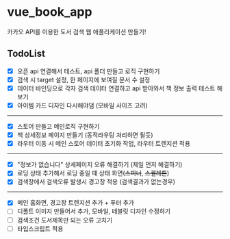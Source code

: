 # vue_book_app
카카오 API를 이용한 도서 검색 웹 애플리케이션 만들기!
<br />

## TodoList
- [x] 오픈 api 연결해서 테스트, api 폴더 만들고 로직 구현하기
- [x] 검색 시 target 설정, 한 페이지에 보여질 문서 수 설정
- [x] 데이터 바인딩으로 각자 검색 데이터 연결하고 api 받아와서 책 정보 출력 테스트 해보기
- [x] 아이템 카드 디자인 다시해야댐 (모바일 사이즈 고려)
---
- [x] 스토어 만들고 메인로직 구현하기
- [x] 책 상세정보 페이지 만들기 (동적라우팅 처리하면 될듯)
- [x] 라우터 이동 시 메인 스토어 데이터 초기화 작업, 라우터 트렌지션 적용
---
- [x] "정보가 없습니다" 상세페이지 오류 해결하기 (제일 먼저 해결하기)
- [x] 로딩 상태 추가해서 로딩 중일 때 상태 화면(~~스피너~~, ~~스켈레톤~~)
- [x] 검색창에서 검색오류 발생시 경고창 적용 (검색결과가 없는경우)
---
- [x] 메인 홈화면, 경고창 트렌지션 추가 + 푸터 추가
- [ ] 디폴트 이미지 만들어서 추가, 모바일, 테블릿 디자인 수정하기
- [ ] 검색조건 도서제목만 되는 오류 고치기
- [ ] 타입스크립트 적용